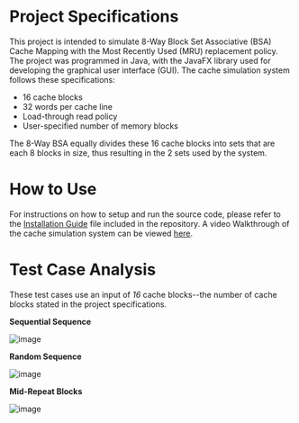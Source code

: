 # Project Specifications
This project is intended to simulate 8-Way Block Set Associative (BSA) Cache Mapping with the Most Recently Used (MRU) replacement policy. The project was programmed in Java, with the JavaFX library used for developing the graphical user interface (GUI). The cache simulation system follows these specifications:
 - 16 cache blocks
 - 32 words per cache line
 - Load-through read policy
 - User-specified number of memory blocks

The 8-Way BSA equally divides these 16 cache blocks into sets that are each 8 blocks in size, thus resulting in the 2 sets used by the system.

# How to Use
For instructions on how to setup and run the source code, please refer to the [Installation Guide](https://github.com/ReyObejero/CSARCH2-S13-G9-Simulation-Project/blob/main/Installation-Guide.pdf) file included in the repository. A video Walkthrough of the cache simulation system can be viewed [here](https://www.youtube.com/watch?v=e3X7u3RuH8s).

# Test Case Analysis
These test cases use an input of *16* cache blocks--the number of cache blocks stated in the project specifications.

**Sequential Sequence**

![image](https://github.com/ReyObejero/CSARCH2-S13-G9-Simulation-Project/assets/107678700/cd399bb2-e1e3-47d7-9879-1b2b50acfdc6)

**Random Sequence**

![image](https://github.com/ReyObejero/CSARCH2-S13-G9-Simulation-Project/assets/107678700/28817d37-a416-486b-9558-7dd915d22e0b)

**Mid-Repeat Blocks**

![image](https://github.com/ReyObejero/CSARCH2-S13-G9-Simulation-Project/assets/107678700/7a97aaeb-c91f-40c3-a88a-24de150c8f71)
